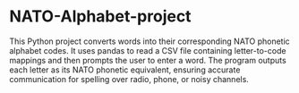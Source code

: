 # NATO-Alphabet-project
This Python project converts words into their corresponding NATO phonetic alphabet codes. It uses pandas to read a CSV file containing letter-to-code mappings and then prompts the user to enter a word. The program outputs each letter as its NATO phonetic equivalent, ensuring accurate communication for spelling over radio, phone, or noisy channels.
